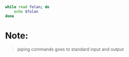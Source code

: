 ```bash
while read folan; do
	echo $folan
done
```

# Note:
> piping commands goes to standard input and output